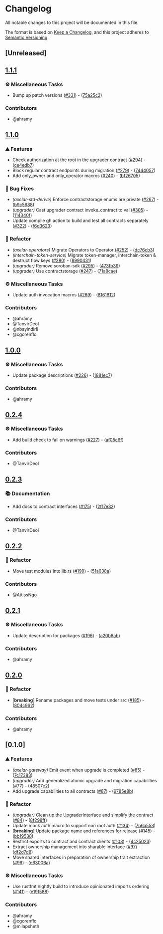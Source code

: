 # Changelog

All notable changes to this project will be documented in this file.

The format is based on [Keep a Changelog](https://keepachangelog.com/en/1.0.0/),
and this project adheres to [Semantic Versioning](https://semver.org/spec/v2.0.0.html).

## [Unreleased]

## [1.1.1](https://github.com/axelarnetwork/axelar-amplifier-stellar/compare/stellar-upgrader-v1.1.0...stellar-upgrader-v1.1.1)

### ⚙️ Miscellaneous Tasks

- Bump up patch versions ([#331](https://github.com/axelarnetwork/axelar-amplifier-stellar/pull/331)) - ([75a25c2](https://github.com/axelarnetwork/axelar-amplifier-stellar/commit/75a25c23e2103baa0c9a723380c716ebad6e8798))

### Contributors

* @ahramy

## [1.1.0](https://github.com/axelarnetwork/axelar-amplifier-stellar/compare/stellar-upgrader-v1.0.0...stellar-upgrader-v1.1.0)

### ⛰️ Features

- Check authorization at the root in the upgrader contract ([#294](https://github.com/axelarnetwork/axelar-amplifier-stellar/pull/294)) - ([ce4edb7](https://github.com/axelarnetwork/axelar-amplifier-stellar/commit/ce4edb7c7e63176e801d2eddb808a68e087cb4fd))
- Block regular contract endpoints during migration ([#279](https://github.com/axelarnetwork/axelar-amplifier-stellar/pull/279)) - ([7444057](https://github.com/axelarnetwork/axelar-amplifier-stellar/commit/7444057f85f73ff8a65eedbd5ae0aad77c2e7ad4))
- Add only_owner and only_operator macros ([#240](https://github.com/axelarnetwork/axelar-amplifier-stellar/pull/240)) - ([bf26705](https://github.com/axelarnetwork/axelar-amplifier-stellar/commit/bf267059dd047475c7efb7e9bee47b40eaec4bbd))

### 🐛 Bug Fixes

- *(axelar-std-derive)* Enforce contractstorage enums are private ([#267](https://github.com/axelarnetwork/axelar-amplifier-stellar/pull/267)) - ([b9c5688](https://github.com/axelarnetwork/axelar-amplifier-stellar/commit/b9c568830c5207f68104bf9c9156e0c851722b98))
- *(upgrader)* Cast upgrader contract invoke_contract to val ([#305](https://github.com/axelarnetwork/axelar-amplifier-stellar/pull/305)) - ([114340f](https://github.com/axelarnetwork/axelar-amplifier-stellar/commit/114340fb8623e45622d7df5b2f16a75bfef9b38c))
- Update compile gh action to build and test all contracts separately ([#322](https://github.com/axelarnetwork/axelar-amplifier-stellar/pull/322)) - ([f6d3623](https://github.com/axelarnetwork/axelar-amplifier-stellar/commit/f6d3623d79655a9f48dbb1db77f48aa08545b651))

### 🚜 Refactor

- *(axelar-operators)* Migrate Operators to Operator ([#252](https://github.com/axelarnetwork/axelar-amplifier-stellar/pull/252)) - ([dc76cb3](https://github.com/axelarnetwork/axelar-amplifier-stellar/commit/dc76cb3b6b11f13e906c54d1179c2fa157a4449d))
- *(interchain-token-service)* Migrate token-manager, interchain-token & destruct flow keys ([#280](https://github.com/axelarnetwork/axelar-amplifier-stellar/pull/280)) - ([8990431](https://github.com/axelarnetwork/axelar-amplifier-stellar/commit/89904314cf900e161241c516b98e923cb1ee605e))
- *(upgrader)* Remove soroban-sdk ([#295](https://github.com/axelarnetwork/axelar-amplifier-stellar/pull/295)) - ([473fb39](https://github.com/axelarnetwork/axelar-amplifier-stellar/commit/473fb390e142e2452343f91baa19b93924640389))
- *(upgrader)* Use contractstorage ([#247](https://github.com/axelarnetwork/axelar-amplifier-stellar/pull/247)) - ([71a8cae](https://github.com/axelarnetwork/axelar-amplifier-stellar/commit/71a8cae51792ec812f2cca073a44836b825a97d0))

### ⚙️ Miscellaneous Tasks

- Update auth invocation macros ([#269](https://github.com/axelarnetwork/axelar-amplifier-stellar/pull/269)) - ([8161812](https://github.com/axelarnetwork/axelar-amplifier-stellar/commit/816181212d2cf9c4794f4faf5c754f0832047092))

### Contributors

* @ahramy
* @TanvirDeol
* @nbayindirli
* @cgorenflo

## [1.0.0](https://github.com/axelarnetwork/axelar-cgp-stellar/compare/stellar-upgrader-v0.2.4...stellar-upgrader-v1.0.0)

### ⚙️ Miscellaneous Tasks

- Update package descriptions ([#226](https://github.com/axelarnetwork/axelar-cgp-stellar/pull/226)) - ([1881ec7](https://github.com/axelarnetwork/axelar-cgp-stellar/commit/1881ec723644734f0c19c32db143e7a539f74ad3))

### Contributors

* @ahramy

## [0.2.4](https://github.com/axelarnetwork/axelar-cgp-stellar/compare/stellar-upgrader-v0.2.3...stellar-upgrader-v0.2.4)

### ⚙️ Miscellaneous Tasks

- Add build check to fail on warnings ([#227](https://github.com/axelarnetwork/axelar-cgp-stellar/pull/227)) - ([af05c6f](https://github.com/axelarnetwork/axelar-cgp-stellar/commit/af05c6f670f7d324eebbadb6f611412527761603))

### Contributors

* @TanvirDeol

## [0.2.3](https://github.com/axelarnetwork/axelar-cgp-stellar/compare/stellar-upgrader-v0.2.2...stellar-upgrader-v0.2.3)

### 📚 Documentation

- Add docs to contract interfaces ([#175](https://github.com/axelarnetwork/axelar-cgp-stellar/pull/175)) - ([2f17e32](https://github.com/axelarnetwork/axelar-cgp-stellar/commit/2f17e32b33e6d04609c3014e161ce07f9dbbef63))

### Contributors

* @TanvirDeol

## [0.2.2](https://github.com/axelarnetwork/axelar-cgp-stellar/compare/stellar-upgrader-v0.2.1...stellar-upgrader-v0.2.2)

### 🚜 Refactor

- Move test modules into lib.rs ([#199](https://github.com/axelarnetwork/axelar-cgp-stellar/pull/199)) - ([51a638a](https://github.com/axelarnetwork/axelar-cgp-stellar/commit/51a638a52bdaebc4928aab9e191b28a90e73f338))

### Contributors

* @AttissNgo

## [0.2.1](https://github.com/axelarnetwork/axelar-cgp-stellar/compare/stellar-upgrader-v0.2.0...stellar-upgrader-v0.2.1)

### ⚙️ Miscellaneous Tasks

- Update description for packages ([#196](https://github.com/axelarnetwork/axelar-cgp-stellar/pull/196)) - ([a20b6ab](https://github.com/axelarnetwork/axelar-cgp-stellar/commit/a20b6ab2633b3ca407c440b9ce35ff0071384638))

### Contributors

* @ahramy

## [0.2.0](https://github.com/axelarnetwork/axelar-cgp-stellar/compare/stellar-upgrader-v0.1.0...stellar-upgrader-v0.2.0)

### 🚜 Refactor

- [**breaking**] Rename packages and move tests under src ([#185](https://github.com/axelarnetwork/axelar-cgp-stellar/pull/185)) - ([804c962](https://github.com/axelarnetwork/axelar-cgp-stellar/commit/804c962a667a7889c447decf8155c4f56c7b1bdb))

### Contributors

* @ahramy

## [0.1.0]

### ⛰️ Features

- *(axelar-gateway)* Emit event when upgrade is completed ([#85](https://github.com/axelarnetwork/axelar-cgp-stellar/pull/85)) - ([7c17383](https://github.com/axelarnetwork/axelar-cgp-stellar/commit/7c17383e77b925e8f9d52f8d362b4e1918a6f377))
- *(upgrader)* Add generalized atomic upgrade and migration capabilities ([#77](https://github.com/axelarnetwork/axelar-cgp-stellar/pull/77)) - ([48507e2](https://github.com/axelarnetwork/axelar-cgp-stellar/commit/48507e256ef91a89b0a7da1fb88cbb1a5ad5ebea))
- Add upgrade capabilities to all contracts ([#87](https://github.com/axelarnetwork/axelar-cgp-stellar/pull/87)) - ([9785e8b](https://github.com/axelarnetwork/axelar-cgp-stellar/commit/9785e8bebea93e987af664cedea3234241675d96))

### 🚜 Refactor

- *(upgrader)* Clean up the UpgraderInterface and simplify the contract ([#84](https://github.com/axelarnetwork/axelar-cgp-stellar/pull/84)) - ([8f298ff](https://github.com/axelarnetwork/axelar-cgp-stellar/commit/8f298ff7585a29e6adef7cf29fdbf71c0c1e146b))
- Update mock auth macro to support non root auth  ([#134](https://github.com/axelarnetwork/axelar-cgp-stellar/pull/134)) - ([7b6a553](https://github.com/axelarnetwork/axelar-cgp-stellar/commit/7b6a55385fc0bdcbd7d6bf065ddaa0f81dceb51f))
- [**breaking**] Update package name and references for release ([#145](https://github.com/axelarnetwork/axelar-cgp-stellar/pull/145)) - ([bb19538](https://github.com/axelarnetwork/axelar-cgp-stellar/commit/bb195386eeda9c75d4da33eb0cf29fd9cb9b621c))
- Restrict exports to contract and contract clients ([#103](https://github.com/axelarnetwork/axelar-cgp-stellar/pull/103)) - ([4c25023](https://github.com/axelarnetwork/axelar-cgp-stellar/commit/4c250237afce95fcd687f74e350b6b272a3d295d))
- Extract ownership management into sharable interface ([#97](https://github.com/axelarnetwork/axelar-cgp-stellar/pull/97)) - ([df2d7d8](https://github.com/axelarnetwork/axelar-cgp-stellar/commit/df2d7d8106e26c143757d26dfc321ffd5778d23b))
- Move shared interfaces in preparation of ownership trait extraction ([#96](https://github.com/axelarnetwork/axelar-cgp-stellar/pull/96)) - ([e63006a](https://github.com/axelarnetwork/axelar-cgp-stellar/commit/e63006a4f17abccbd1922389f1c03cc1735220b3))

### ⚙️ Miscellaneous Tasks

- Use rustfmt nightly build to introduce opinionated imports ordering ([#141](https://github.com/axelarnetwork/axelar-cgp-stellar/pull/141)) - ([e19f588](https://github.com/axelarnetwork/axelar-cgp-stellar/commit/e19f5887dcb7f648d1aacb0fedbd6dfa9bf45eb2))

### Contributors

* @ahramy
* @cgorenflo
* @milapsheth
